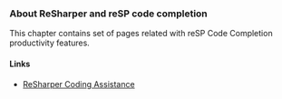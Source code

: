 ﻿---
LeftNavigationNode: true
TopNavigationNode: true
Title: Code Completion
Order: 300
Category:  Code Completion
TileLink: true
TileLinkOrder: 30
---
### About ReSharper and reSP code completion
This chapter contains set of pages related with reSP Code Completion productivity features.

#### Links
- [ReSharper Coding Assistance](https://www.jetbrains.com/resharper/features/coding_assistance.html)

